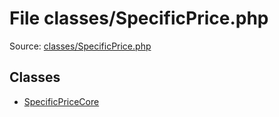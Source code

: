 File classes/SpecificPrice.php
=========

Source: [classes/SpecificPrice.php](https://github.com/PrestaShop/PrestaShop/blob/1.6.0.13/classes/SpecificPrice.php)


Classes
-------

* [SpecificPriceCore](class.SpecificPriceCore.md)

